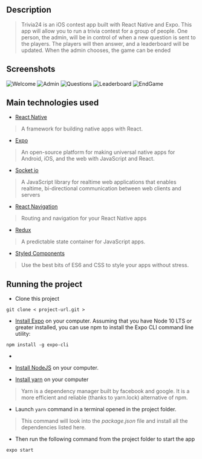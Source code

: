 ## Description
> Trivia24 is an iOS contest app built with React Native and Expo. This app will allow you to run a trivia contest for a group of people. One person, the admin, will be in control of when a new question is sent to the players. The players will then answer, and a leaderboard will be updated. When the admin chooses, the game can be ended

## Screenshots

![Welcome](https://user-images.githubusercontent.com/25622362/81504162-9d248500-92df-11ea-8e5a-1dee2518cf3e.PNG) ![Admin](https://user-images.githubusercontent.com/25622362/81504196-cb09c980-92df-11ea-9761-5ff7fba10373.PNG) ![Questions](https://user-images.githubusercontent.com/25622362/81504229-ee347900-92df-11ea-932a-a6b51af97383.PNG) ![Leaderboard](https://user-images.githubusercontent.com/25622362/81504239-0efcce80-92e0-11ea-9c63-406a1d331fc9.PNG) ![EndGame](https://user-images.githubusercontent.com/25622362/81504259-33f14180-92e0-11ea-9ba0-386a3f178c25.PNG)


## Main technologies used

- [React Native](https://github.com/facebook/react-native)

> A framework for building native apps with React.

- [Expo](https://expo.io)

> An open-source platform for making universal native apps for Android, iOS, and the web with JavaScript and React.

- [Socket io](https://socket.io)

> A JavaScript library for realtime web applications that enables realtime, bi-directional communication between web clients and servers

- [React Navigation](https://reactnavigation.org)

> Routing and navigation for your React Native apps

- [Redux](https://redux.js.org)

> A predictable state container for JavaScript apps.

- [Styled Components](https://www.styled-components.com)

> Use the best bits of ES6 and CSS to style your apps without stress.

## Running the project

- Clone this project
```
git clone < project-url.git >
```

- [Install Expo](https://expo.io) on your computer. Assuming that you have Node 10 LTS or greater installed, you can use npm to install the Expo CLI command line utility:
 ```
npm install -g expo-cli
``` 
- 
- [Install NodeJS](https://nodejs.org/en/) on your computer.

- [Install yarn](https://yarnpkg.com/en/docs/install) on your computer
> Yarn is a dependency manager built by facebook and google. It is a more efficient and reliable (thanks to yarn.lock) alternative of npm.

- Launch ``` yarn ``` command in a terminal opened in the project folder.
> This command will look into the *package.json* file and install all the dependencies listed here.

- Then run the following command from the project folder to start the app
```
expo start
```